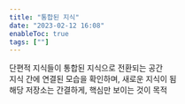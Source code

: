```yaml
---
title: "통합된 지식"
date: "2023-02-12 16:08"
enableToc: true
tags: [""]
---
```


단편적 지식들이 통합된 지식으로 전환되는 공간 <br>
지식 간에 연결된 모습을 확인하며, 새로운 지식이 됨 <br>
해당 저장소는 간결하게, 핵심만 보이는 것이 목적